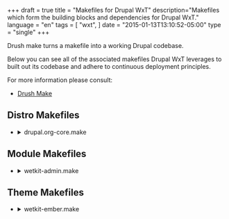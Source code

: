 +++
draft = true
title = "Makefiles for Drupal WxT"
description="Makefiles which form the building blocks and dependencies for Drupal WxT."
language = "en"
tags = [
    "wxt",
]
date = "2015-01-13T13:10:52-05:00"
type = "single"
+++

Drush make turns a makefile into a working Drupal codebase.

Below you can see all of the associated makefiles Drupal WxT leverages to built out its codebase and adhere to continuous deployment principles.

For more information please consult:

* [Drush Make][drush_make]

## Distro Makefiles

<ul class="linenums list-unstyled wb-prettify all-pre">
    <li>
        <details>
            <summary>drupal.org-core.make</summary>
            <p><pre class="nowrap">
    api = 2
    core = 7.x

    projects[drupal][version] = 7.42
    projects[drupal][type] = core

    ; Patches for Drupal Core
    projects[drupal][patch][405360] = http://drupal.org/files/issues/aria-describedby_2.patch
    projects[drupal][patch][460408] = http://drupal.org/files/issues/menu-access_unpublished-nodes_460408-157.patch
    projects[drupal][patch][728702] = http://drupal.org/files/issues/install-redirect-on-empty-database-728702-36.patch
    projects[drupal][patch][865536] = http://drupal.org/files/drupal-865536-204.patch
    projects[drupal][patch][889772] = http://drupal.org/files/issues/drupal7-backport-889772-186.patch
    projects[drupal][patch][911354] = http://drupal.org/files/911354-drupal-profile-85.patch
    projects[drupal][patch][1081266] = http://drupal.org/files/drupal-1081266-102-drupal_get_filename-D7.patch
    projects[drupal][patch][1443342] = http://drupal.org/files/drupal-1443342-1-inline-file_uri_scheme-in-file_stream_wrapper_uri_normalize.patch
    projects[drupal][patch][1470656] = http://drupal.org/files/drupal-1470656-14.patch
    projects[drupal][patch][1710656] = http://drupal.org/files/drupal-1710656-3-skip-hidden-menu-items-D7.patch
    projects[drupal][patch][1772316] = http://drupal.org/files/drupal7-allow_change_system-requirements-1772316-18.patch
    projects[drupal][patch][2289867] = http://drupal.org/files/issues/D7_port_fix_w3c_url_validation_html5_changes-2289867-1.patch
    projects[drupal][patch][2383823] = http://drupal.org/files/issues/2383823-check_name_empty-1.patch
    projects[drupal][patch][2339447] = http://drupal.org/files/issues/2339447-73-optimize_drupal_find_theme_functions.patch
    projects[drupal][patch][2460833] = http://drupal.org/files/issues/drupal-session_destroy_return_bool-2460833-2-D7.patch
            </pre></p>
        </details>
    </li>
    <li>
        <details>
            <summary>drupal.org.make</summary>
            <p><pre class="nowrap">
    api = 2
    core = 7.x

    ; WxT Foundation (Custom)

    projects[wetkit_admin][version] = 4.3
    projects[wetkit_admin][subdir] = custom

    projects[wetkit_bean][version] = 4.2
    projects[wetkit_bean][subdir] = custom

    projects[wetkit_breadcrumbs][version] = 4.4
    projects[wetkit_breadcrumbs][subdir] = custom

    projects[wetkit_core][version] = 4.4
    projects[wetkit_core][subdir] = custom

    projects[wetkit_demo][version] = 4.1
    projects[wetkit_demo][subdir] = custom

    projects[wetkit_deployment][version] = 4.7
    projects[wetkit_deployment][subdir] = custom

    projects[wetkit_images][version] = 4.4
    projects[wetkit_images][subdir] = custom

    projects[wetkit_language][version] = 4.4
    projects[wetkit_language][subdir] = custom

    projects[wetkit_layouts][version] = 4.2
    projects[wetkit_layouts][subdir] = custom

    projects[wetkit_menu][version] = 4.2
    projects[wetkit_menu][subdir] = custom

    projects[wetkit_metatag][version] = 4.6
    projects[wetkit_metatag][subdir] = custom

    projects[wetkit_migrate][version] = 4.2
    projects[wetkit_migrate][subdir] = custom

    projects[wetkit_og][version] = 4.0
    projects[wetkit_og][subdir] = custom

    projects[wetkit_pages][version] = 4.2
    projects[wetkit_pages][subdir] = custom

    projects[wetkit_search][version] = 4.1
    projects[wetkit_search][subdir] = custom

    projects[wetkit_test][version] = 4.5
    projects[wetkit_test][subdir] = custom

    projects[wetkit_theme][version] = 4.3
    projects[wetkit_theme][subdir] = custom

    projects[wetkit_users][version] = 4.1
    projects[wetkit_users][subdir] = custom

    projects[wetkit_webform][version] = 4.0
    projects[wetkit_webform][subdir] = custom

    projects[wetkit_wetboew][version] = 4.1
    projects[wetkit_wetboew][subdir] = custom

    projects[wetkit_widgets][version] = 4.4
    projects[wetkit_widgets][subdir] = custom

    projects[wetkit_wysiwyg][version] = 4.6
    projects[wetkit_wysiwyg][subdir] = custom

    ; WxT Foundation (Themes)

    projects[wetkit_ember][version] = 4.3
    projects[wetkit_ember][type] = theme

    projects[wetkit_bootstrap][version] = 4.5
    projects[wetkit_bootstrap][type] = theme

    projects[wetkit_shiny][version] = 4.0
    projects[wetkit_shiny][type] = theme
            </pre></p>
        </details>
    </li>
</ul>

## Module Makefiles

<ul class="linenums list-unstyled wb-prettify all-pre">
    <li>
        <details>
            <summary>wetkit-admin.make</summary>
            <p><pre class="nowrap">
    ; WetKit Admin Makefile

    api = 2
    core = 7.x

    ; Contrib

    projects[admin_menu][version] = 3.0-rc5
    projects[admin_menu][subdir] = contrib

    projects[admin_views][version] = 1.5
    projects[admin_views][subdir] = contrib

    projects[admin_select][version] = 1.5
    projects[admin_select][subdir] = contrib

    projects[backports][version] = 1.0-alpha1
    projects[backports][subdir] = contrib

    projects[date_popup_authored][version] = 1.2
    projects[date_popup_authored][subdir] = contrib

    projects[jquery_update][version] = 2.7
    projects[jquery_update][subdir] = contrib
    projects[jquery_update][patch][1969244] = http://drupal.org/files/issues/jquery_update-theme-specific-version-1969244-37.patch

    projects[module_filter][version] = 2.0
    projects[module_filter][subdir] = contrib
    projects[module_filter][patch][2445133] = http://drupal.org/files/issues/clear-link-placement-problem-on-modules-admin-page-2445133-1_0.patch

    ; Contrib for WetKit NavBar

    projects[navbar][version] = 1.7
    projects[navbar][subdir] = contrib
    projects[navbar][patch][2377149] = http://drupal.org/files/issues/navbar_modernizr-2377149-1.patch
    projects[navbar][patch][2644930] = http://drupal.org/files/issues/navbar_link_language-2644930-3.patch

    projects[responsive_preview][version] = 1.1
    projects[responsive_preview][subdir] = contrib
    projects[responsive_preview][patch][2175453] = http://drupal.org/files/issues/responsive.patch
    projects[responsive_preview][patch][2256131] = http://drupal.org/files/issues/responsive_preview-subdir_site_suport-2256131-1.patch
    projects[responsive_preview][patch][2263209] = http://drupal.org/files/issues/responsive_preview-item_list-new.patch
    projects[responsive_preview][patch][2434913] = http://drupal.org/files/issues/unable_to_scroll_down-2434913-1.patch
            </pre></p>
        </details>
    </li>
    <li>
        <details>
            <summary>wetkit-bean.make</summary>
            <p><pre class="nowrap">
    ; WetKit Bean Makefile

    api = 2
    core = 7.x

    ; Modules for WetKit Bean

    projects[bean][version] = 1.9
    projects[bean][subdir] = contrib
    projects[bean][patch][1995770] = http://drupal.org/files/issues/bean-auto-entitylabel-fix-1995770-3.patch
    projects[bean][patch][2295973] = http://drupal.org/files/issues/bean_migration_support-2295973-02.patch
    projects[bean][patch][2572517] = http://drupal.org/files/issues/weight_submit_buttons.patch
    projects[bean][patch][2576711] = http://drupal.org/files/issues/bean_translation_is_new-2576711-1.patch
            </pre></p>
        </details>
    </li>
    <li>
        <details>
            <summary>wetkit-breadcrumbs.make</summary>
            <p><pre class="nowrap">
    ; WetKit Breadcrumbs Makefile

    api = 2
    core = 7.x

    ; Modules for WetKit Breadcrumbs

    projects[path_breadcrumbs][version] = 3.3
    projects[path_breadcrumbs][subdir] = contrib
    projects[path_breadcrumbs][patch][2056345] = http://drupal.org/files/issues/translatable_path-2056345-01.patch
    projects[path_breadcrumbs][patch][2614240] = http://drupal.org/files/issues/remove_bootstrap_3-2614240-2.patch
            </pre></p>
        </details>
    </li>
    <li>
        <details>
            <summary>wetkit-core.make</summary>
            <p><pre class="nowrap">
    ; WetKit Core Makefile

    api = 2
    core = 7.x

    ; Modules

    projects[advanced_help][version] = 1.3
    projects[advanced_help][subdir] = contrib

    projects[apps][version] = 1.0
    projects[apps][subdir] = contrib

    projects[better_formats][version] = 1.0-beta2
    projects[better_formats][subdir] = contrib

    projects[ctools][version] = 1.9
    projects[ctools][subdir] = contrib
    projects[ctools][patch][2399313] = http://drupal.org/files/issues/ctools-2399313-1-Relationship-optional-context.patch
    projects[ctools][patch][2401635] = http://drupal.org/files/issues/ctools-views-content-custom-url-1417630-06.patch
    projects[ctools][patch][2265451] = http://drupal.org/files/issues/hide_empty_page_title-2265451-13.patch
    projects[ctools][patch][2416689] = http://drupal.org/files/issues/ctools-jquery-attr-removed-2416689-5.patch
    projects[ctools][patch][2437773] = http://drupal.org/files/issues/attached_css_and_js-2437773-18.patch
    projects[ctools][patch][2528736] = http://drupal.org/files/issues/deprecating_php4_style-2528736-23.patch
    projects[ctools][patch][2635876] = http://drupal.org/files/issues/ctools-uniform-variable-syntax-2635876-6.patch

    projects[date][version] = 2.9
    projects[date][subdir] = contrib

    projects[defaultconfig][version] = 1.0-alpha11
    projects[defaultconfig][subdir] = contrib

    projects[devel][version] = 1.5
    projects[devel][subdir] = contrib

    projects[diff][version] = 3.2
    projects[diff][subdir] = contrib

    projects[elements][version] = 1.4
    projects[elements][subdir] = contrib

    projects[entity][version] = 1.6
    projects[entity][subdir] = contrib
    projects[entity][patch][2020325] = http://drupal.org/files/issues/entity-ctools-content-type-from-context-2020325-24.patch

    projects[entityreference][version] = 1.1
    projects[entityreference][subdir] = contrib

    projects[entityreference_prepopulate][version] = 1.6
    projects[entityreference_prepopulate][subdir] = contrib

    projects[entity_view_mode][version] = 1.0-rc1
    projects[entity_view_mode][subdir] = contrib

    projects[fape][version] = 1.2
    projects[fape][subdir] = contrib

    projects[features][version] = 2.7
    projects[features][subdir] = contrib
    projects[features][patch][2288395] = http://drupal.org/files/issues/features-manage_features_page-2288395-1.patch

    projects[fences][version] = 1.2
    projects[fences][subdir] = contrib

    projects[field_collection][version] = 1.0-beta11
    projects[field_collection][subdir] = contrib
    projects[field_collection][patch][1344672] = http://drupal.org/files/issues/field_collection_field-1344672-504.patch
    projects[field_collection][patch][2075325] = http://drupal.org/files/issues/field_collection_uuid-2075325-18.patch
    projects[field_collection][patch][2075326] = http://drupal.org/files/issues/field_collection_uuid_services-2075325-18.patch

    projects[field_group][version] = 1.5
    projects[field_group][subdir] = contrib
    projects[field_group][patch][2649648] = http://drupal.org/files/issues/php7_uniform_variable-2649648-5.patch

    projects[fontawesome][version] = 2.5
    projects[fontawesome][subdir] = contrib
    projects[fontawesome][patch][2590491] = http://drupal.org/files/issues/wetkit_core-2590491-6.patch

    projects[hierarchical_select][version] = 3.0-beta3
    projects[hierarchical_select][subdir] = contrib

    projects[icon][version] = 1.0-beta6
    projects[icon][subdir] = contrib

    projects[libraries][version] = 2.2
    projects[libraries][subdir] = contrib
    projects[libraries][patch][2352251] = http://drupal.org/files/issues/0001-there-is-no-hook_libraries_paths-it-should-be-hook_l.patch

    projects[link][version] = 1.4
    projects[link][subdir] = contrib
    projects[link][patch][2428185] = http://drupal.org/files/issues/link-broken-relative-urls-with-language-prefix-2428185-5.patch

    projects[linkchecker][version] = 1.2
    projects[linkchecker][subdir] = contrib
    projects[linkchecker][patch][2340211] = http://drupal.org/files/issues/error_on_submission-2340211-10.patch.txt

    projects[menu_attributes][version] = 1.0
    projects[menu_attributes][subdir] = contrib

    projects[menu_block][version] = 2.7
    projects[menu_block][subdir] = contrib
    projects[menu_block][patch][2567871] = http://drupal.org/files/issues/support_menu_block_mode_5-2567871-2.patch
    projects[menu_block][patch][2567875] = http://drupal.org/files/issues/support_menu_block_theme_overrides-2567875-2.patch
    projects[menu_block][patch][2282933] = http://drupal.org/files/issues/menu_block-uuid-2282933-23.patch
    projects[menu_block][patch][2644630] = http://drupal.org/files/issues/menu_block_block-2644630-2.patch

    projects[password_policy][version] = 1.12
    projects[password_policy][subdir] = contrib

    projects[panelizer][version] = 3.2-beta1
    projects[panelizer][subdir] = contrib

    projects[panels][version] = 3.5
    projects[panels][subdir] = contrib
    projects[panels][patch][1402860] = http://drupal.org/files/issues/panelizer_is-1402860-82-fix-ipe-end-js-alert.patch
    projects[panels][patch][1588212] = http://drupal.org/files/issues/panels-1588212-10.patch
    projects[panels][patch][2192355] = http://drupal.org/files/issues/i18n_panels_uuid_undefined-2192355-01.patch
    projects[panels][patch][2253919] = http://drupal.org/files/issues/panels-re-generated-uuids-on-clone.patch
    projects[panels][patch][2508433] = http://drupal.org/files/issues/blocks_dont_support_optional_context-2508433-1.patch
    projects[panels][patch][2557061] = http://drupal.org/files/issues/deprecated-constructor-in-php-7-2557061-3.patch

    projects[panopoly_magic][version] = 1.30
    projects[panopoly_magic][subdir] = contrib
    projects[panopoly_magic][patch][2179413] = http://drupal.org/files/issues/panels_undefined_styles-2179413-13.patch

    projects[pathauto][version] = 1.3
    projects[pathauto][subdir] = contrib

    projects[pm_existing_pages][version] = 1.4
    projects[pm_existing_pages][subdir] = contrib

    projects[rules][version] = 2.9
    projects[rules][subdir] = contrib

    projects[splashify][version] = 1.3
    projects[splashify][subdir] = contrib

    projects[strongarm][version] = 2.0
    projects[strongarm][subdir] = contrib

    projects[token][version] = 1.6
    projects[token][subdir] = contrib
    projects[token][patch][961130] = http://drupal.org/files/issues/tokens_dropdown_arrow-2619078-14.patch
    projects[token][patch][2023423] = http://drupal.org/files/issues/token-2023423-11.patch

    projects[total_control][version] = 2.4
    projects[total_control][subdir] = contrib
    projects[total_control][patch][2134401] = http://drupal.org/files/issues/filtered_html_dashboard-2134401-01.patch
    projects[total_control][patch][2230019] = http://drupal.org/files/issues/array_key_exists_comments-2230019-01.patch

    projects[transliteration][version] = 3.2
    projects[transliteration][subdir] = contrib

    projects[uuid][version] = 1.0-beta1
    projects[uuid][subdir] = contrib
    projects[uuid][patch][2074621] = http://drupal.org/files/uuid_services_field_collection_revisions.patch
    projects[uuid][patch][2121031] = http://drupal.org/files/issues/uuid-empty_file-2121031-1.patch
    projects[uuid][patch][2145567] = http://drupal.org/files/issues/uuid_ctools_context-2145567-16.patch
    projects[uuid][patch][2279081] = http://drupal.org/files/issues/term_access_uuid-2279081-03.patch
    projects[uuid][patch][2391701] = http://drupal.org/files/issues/typeo_in_uuid_services_menu_description-2391701-02.patch

    projects[uuid_features][version] = 1.0-alpha4
    projects[uuid_features][subdir] = contrib
    projects[uuid_features][patch][2051915] = http://drupal.org/files/issues/uuid_features-uuid_term_optional_taxonomy-2051915-4.patch
    projects[uuid_features][patch][2153157] = http://drupal.org/files/issues/uuid_features-undefined_index_when_processing_orphanned_bundles-2153157-2.patch

    projects[uuid_link][version] = 1.0-beta3
    projects[uuid_link][subdir] = contrib
    projects[uuid_link][patch][2101455] = http://drupal.org/files/uuid_link_entity_translation-2101455-9.patch
    projects[uuid_link][patch][2484927] = http://drupal.org/files/issues/linkit_uuid-2484927-8.patch

    projects[views][version] = 3.13
    projects[views][subdir] = contrib
    projects[views][patch][1331056] = http://drupal.org/files/issues/views-3.x-dev-issue_1331056-52.patch
    projects[views][patch][1615438] = http://drupal.org/files/issues/search_multiple_terms-1615438-79%2830%29.patch
    projects[views][patch][1863358] = http://drupal.org/files/1863358-grid-format-striping-8.patch
    projects[views][patch][2037469] = http://drupal.org/files/views-exposed-sorts-2037469-1.patch
    projects[views][patch][2071607] = http://drupal.org/files/2071607-only_clear_related_cache_on_view_save.patch

    projects[views_autocomplete_filters][version] = 1.2
    projects[views_autocomplete_filters][subdir] = contrib

    projects[views_bootstrap][version] = 3.1
    projects[views_bootstrap][subdir] = contrib

    projects[views_bulk_operations][version] = 3.3
    projects[views_bulk_operations][subdir] = contrib
    projects[views_bulk_operations][patch][2551301] = http://drupal.org/files/issues/multiple_vbo_views_on-2551301-6.patch
    projects[views_bulk_operations][patch][2608360] = http://drupal.org/files/issues/vbo-fix-select-all-2608360-1-7.x.patch

    projects[workbench][version] = 1.2
    projects[workbench][subdir] = contrib
    projects[workbench][patch][1354320] = http://drupal.org/files/content-creation-permissions-1354320-6.patch
    projects[workbench][patch][1388220] = http://drupal.org/files/workbench-my_edits_view-1388220-14.patch
    projects[workbench][patch][2075467] = http://drupal.org/files/issues/workbench_uuid-2075467-01.patch

    projects[workbench_moderation][version] = 1.4
    projects[workbench_moderation][subdir] = contrib
    projects[workbench_moderation][patch][2098151] = http://drupal.org/files/playnicewithpanels-2098151-01.patch
    projects[workbench_moderation][patch][2099151] = http://drupal.org/files/workbench_moderation-better_migration_support-1445824-11.patch
    projects[workbench_moderation][patch][2308095] = http://drupal.org/files/issues/workbench_moderation-pathauto_alias_issue-2308095-20.patch
    projects[workbench_moderation][patch][2308096] = http://drupal.org/files/issues/view_all_unpublished-1492118-78.patch
    projects[workbench_moderation][patch][2308097] = http://drupal.org/files/issues/workbench_moderation-optimize_node_revision_history-1408838-67.patch
    projects[workbench_moderation][patch][2428371] = http://drupal.org/files/issues/upgrade_from_1_3_to_1_4-2428371-42.patch
    projects[workbench_moderation][patch][2633456] = http://drupal.org/files/issues/workbench_moderation-2633456-26.patch
    projects[workbench_moderation][patch][2662600] = http://drupal.org/files/issues/workbench_moderation-2662600-3.patch

    ; Libraries

    libraries[backbone][download][type] = get
    libraries[backbone][download][url] = https://github.com/jashkenas/backbone/archive/1.1.0.zip
    libraries[backbone][patch][2315315] = http://drupal.org/files/issues/backbone_source_map_distro-2315315-05.patch

    libraries[jstorage][download][type] = get
    libraries[jstorage][download][url] = https://github.com/andris9/jStorage/archive/v0.4.11.tar.gz

    libraries[underscore][download][type] = get
    libraries[underscore][download][url] = https://github.com/jashkenas/underscore/archive/1.5.2.zip
            </pre></p>
        </details>
    </li>
    <li>
        <details>
            <summary>wetkit-deployment.make</summary>
            <p><pre class="nowrap">
    ; WetKit Deployment Makefile

    api = 2
    core = 7.x

    ; Modules for WetKit Deployment

    projects[deploy][version] = 2.0-beta1
    projects[deploy][subdir] = contrib
    projects[deploy][patch][1604938] = http://drupal.org/files/deploy-1604938_1.patch
    projects[deploy][patch][2092335] = http://drupal.org/files/deploy_new_alter_hook-2092335-4.patch
    projects[deploy][patch][2136595] = http://drupal.org/files/issues/helpful_helper_text-2136595-1.patch
    projects[deploy][patch][2604656] = http://drupal.org/files/issues/catch_exceptions-2604656-3.patch
    projects[deploy][patch][2638954] = http://drupal.org/files/issues/deleted_node_revisions-2638954-2.patch

    projects[deploy_plus][version] = 2.2
    projects[deploy_plus][subdir] = contrib
    projects[deploy_plus][patch][2638866] = http://drupal.org/files/issues/ctools_content_type-2638866-3.patch

    projects[deploy_services_client][version] = 1.0-beta2
    projects[deploy_services_client][subdir] = contrib
    projects[deploy_services_client][patch][2630504] = http://drupal.org/files/issues/support_for-2630504-2.patch

    projects[entity_dependency][version] = 1.0-alpha2
    projects[entity_dependency][subdir] = contrib
    projects[entity_dependency][patch][1589794] = http://drupal.org/files/entity_dependency_iterator_documentation-1589794-1.patch
    projects[entity_dependency][patch][1590280] = http://drupal.org/files/entity_dependency_comment_typos-1590280-1.patch
    projects[entity_dependency][patch][1772372] = http://drupal.org/files/documentation-1772372.patch
    projects[entity_dependency][patch][2051797] = http://drupal.org/files/2051797-file-bug-1.patch

    projects[entity_menu_links][version] = 1.0-alpha3
    projects[entity_menu_links][subdir] = contrib
    projects[entity_menu_links][patch][2622230] = http://drupal.org/files/issues/entity_menu_links-sqlsrv_PDOException_keyword-2622230-2.patch

    projects[environment_indicator][version] = 2.8
    projects[environment_indicator][subdir] = contrib
    projects[environment_indicator][patch][2207897] = http://drupal.org/files/issues/environment_indicator-2207897-9.patch

    projects[quicktabs][version] = 3.6
    projects[quicktabs][subdir] = contrib
    projects[quicktabs][patch][1454486] = http://drupal.org/files/issues/quicktabs-tab-history-1454486-35.patch

    projects[services][version] = 3.13
    projects[services][subdir] = contrib

    projects[shared_content][version] = 1.0-beta2
    projects[shared_content][subdir] = contrib
    projects[shared_content][patch][2628240] = http://drupal.org/files/issues/syndicated_to_site-2628240-2.patch

    projects[uuid_redirect][version] = 1.x-dev
    projects[uuid_redirect][subdir] = contrib
    projects[uuid_redirect][type] = module
    projects[uuid_redirect][download][type] = git
    projects[uuid_redirect][download][revision] = ce1ab849
    projects[uuid_redirect][download][branch] = 7.x-1.x
            </pre></p>
        </details>
    </li>
    <li>
        <details>
            <summary>wetkit-images.make</summary>
            <p><pre class="nowrap">
    ; WetKit Images Makefile

    api = 2
    core = 7.x

    ; Contrib

    projects[breakpoints][version] = 1.4
    projects[breakpoints][subdir] = contrib

    projects[picture][version] = 2.13
    projects[picture][subdir] = contrib
            </pre></p>
        </details>
    </li>
    <li>
        <details>
            <summary>wetkit-language.make</summary>
            <p><pre class="nowrap">
    ; WetKit Language Makefile

    api = 2
    core = 7.x

    ; Contrib

    projects[entity_translation][version] = 1.0-beta4
    projects[entity_translation][subdir] = contrib
    projects[entity_translation][patch][1989084] = http://drupal.org/files/issues/entity_translation-fix-i18n-menu-item-validate-1989084-8.patch
    projects[entity_translation][patch][2166157] = http://drupal.org/files/issues/edit_draft-2557443-18.patch
    projects[entity_translation][patch][2203801] = http://drupal.org/files/issues/i18n_taxonomy_integration-2203801-5.patch
    projects[entity_translation][patch][2305547] = http://drupal.org/files/issues/entity_translation-more-defensive-code.patch
    projects[entity_translation][patch][2415189] = http://drupal.org/files/issues/entity_translation_2415189_0.patch
    projects[entity_translation][patch][2452279] = http://drupal.org/files/issues/entity_translation-duplicated-langcode-variable-edit-access.patch

    projects[features_translations][version] = 2.0
    projects[features_translations][subdir] = contrib

    projects[i18n][version] = 1.13
    projects[i18n][subdir] = contrib
    projects[i18n][patch][2338735] = http://drupal.org/files/issues/i18n_2338735_menu_rebuild.patch

    projects[i18nviews][version] = 3.0-alpha1
    projects[i18nviews][subdir] = contrib
    projects[i18nviews][patch][1788832] = http://drupal.org/files/issues/transformed-contextual-filter-fix-178832-10.patch

    projects[language_switch][version] = 1.0-alpha2
    projects[language_switch][subdir] = contrib

    projects[l10n_client][version] = 1.3
    projects[l10n_client][subdir] = contrib
    projects[l10n_client][patch][2191771] = http://drupal.org/files/issues/l10n_client-browser_is-2191771-17.patch

    projects[l10n_update][version] = 1.1
    projects[l10n_update][subdir] = contrib

    projects[potx][version] = 1.0
    projects[potx][subdir] = contrib

    projects[stringoverrides][version] = 1.8
    projects[stringoverrides][subdir] = contrib

    projects[title][version] = 1.x-dev
    projects[title][type] = module
    projects[title][subdir] = contrib
    projects[title][download][type] = git
    projects[title][download][revision] = 32e8016
    projects[title][download][branch] = 7.x-1.x
    projects[title][patch][2605040] = http://drupal.org/files/issues/title-removed-recursive-call-to-entity-get-info-2605040-5-d7.patch

    projects[variable][version] = 2.5
    projects[variable][subdir] = contrib

    projects[webform_localization][version] = 4.2
    projects[webform_localization][subdir] = contrib
    projects[webform_localization][patch][2627813] = http://drupal.org/files/issues/undefined_index_nid-2627812-5_1.patch
            </pre></p>
        </details>
    </li>
    <li>
        <details>
            <summary>wetkit-metatag.make</summary>
            <p><pre class="nowrap">
    ; WetKit Metatag Makefile

    api = 2
    core = 7.x

    ; Module(s) for WetKit Metatag

    projects[metatag][version] = 1.13
    projects[metatag][subdir] = contrib
    projects[metatag][patch][2648494] = http://drupal.org/files/issues/metatag_html_entities-2648494-2.patch
            </pre></p>
        </details>
    </li>
    <li>
        <details>
            <summary>wetkit-migrate.make</summary>
            <p><pre class="nowrap">
    ; WetKit Migrate Makefile

    api = 2
    core = 7.x

    ; Modules needed for Migration

    projects[migrate][version] = 2.8
    projects[migrate][type] = module
    projects[migrate][subdir] = contrib
    projects[migrate][patch][2290027] = http://drupal.org/files/issues/migrate_uuid_keep-2290027-02.patch
    projects[migrate][patch][2654222] = http://drupal.org/files/issues/migrate-php7-uniform-variable-syntax.patch

    projects[migrate_extras][version] = 2.5
    projects[migrate_extras][type] = module
    projects[migrate_extras][subdir] = contrib
    projects[migrate_extras][patch][2126725] = http://drupal.org/files/issues/migrate_media_attributes-2126725-01.patch

    ; Libraries

    libraries[spyc][download][type] = get
    libraries[spyc][download][url] = https://github.com/mustangostang/spyc/archive/0.5.1.tar.gz

    libraries[querypath][download][type] = git
    libraries[querypath][download][branch] = 3.x
    libraries[querypath][download][revision] = eeb67cc
    libraries[querypath][download][url] = https://github.com/technosophos/querypath.git
            </pre></p>
        </details>
    </li>
    <li>
        <details>
            <summary>wetkit-og.make</summary>
            <p><pre class="nowrap">
    ; WetKit Organic Groups Makefile

    api = 2
    core = 7.x

    ; Modules for WetKit Organic Groups

    projects[og][version] = 2.8
    projects[og][subdir] = contrib
            </pre></p>
        </details>
    </li>
    <li>
        <details>
            <summary>wetkit-search.make</summary>
            <p><pre class="nowrap">
    ; WetKit Search Makefile

    api = 2
    core = 7.x

    ; Facet API

    projects[date_facets][version] = 1.x-dev
    projects[date_facets][type] = module
    projects[date_facets][subdir] = contrib
    projects[date_facets][download][type] = git
    projects[date_facets][download][revision] = f2951ca
    projects[date_facets][download][branch] = 7.x-1.x
    projects[date_facets][patch][2016601] = http://drupal.org/files/issues/date_facets-date-facets-displayed-as-keys-2016601-6.patch
    projects[date_facets][patch][2280631] = http://drupal.org/files/issues/date_facets_beta2_dev_Missing_argument_2_Undifined_Index_index_id_field-2280631-5.patch

    projects[facetapi][version] = 1.5
    projects[facetapi][subdir] = contrib
    projects[facetapi][patch][2378693] = http://drupal.org/files/issues/notice_undefined-2378693-3.patch

    projects[facetapi_bonus][version] = 1.x-dev
    projects[facetapi_bonus][type] = module
    projects[facetapi_bonus][subdir] = contrib
    projects[facetapi_bonus][download][type] = git
    projects[facetapi_bonus][download][revision] = 1f2e720
    projects[facetapi_bonus][download][branch] = 7.x-1.x
    projects[facetapi_bonus][patch][1844680] = http://drupal.org/files/facetapi-warning.patch

    projects[facetapi_i18n][version] = 1.0-beta2
    projects[facetapi_i18n][subdir] = contrib
    projects[facetapi_i18n][patch][1741444] = http://drupal.org/files/double-encoding-fix-1741444-9.patch
    projects[facetapi_i18n][patch][2027055] = http://drupal.org/files/missing_reset_filters-2027055-01.patch

    ; Contrib Modules

    projects[custom_search][version] = 1.20
    projects[custom_search][subdir] = contrib

    projects[search404][version] = 1.3
    projects[search404][subdir] = contrib
            </pre></p>
        </details>
    </li>
    <li>
        <details>
            <summary>wetkit-webform.make</summary>
            <p><pre class="nowrap">
    ; WetKit Webform Makefile

    api = 2
    core = 7.x

    ; Modules

    projects[webform][version] = 4.12
    projects[webform][subdir] = contrib
    projects[webform][patch][2076483] = http://drupal.org/files/issues/webform_uuid-2076483-5.patch
            </pre></p>
        </details>
    </li>
    <li>
        <details>
            <summary>wetkit-wetboew.make</summary>
            <p><pre class="nowrap">
    ; WetKit WETBOEW Makefile

    api = 2
    core = 7.x

    ; Library for the Web Experience Toolkit jQuery Framework

    libraries[wet-boew][download][type] = get
    libraries[wet-boew][download][url] = https://github.com/wet-boew/wet-boew-cdn/archive/v4.0.20.tar.gz

    libraries[theme-wet-boew][download][type] = get
    libraries[theme-wet-boew][download][url] = https://github.com/wet-boew/themes-cdn/archive/v4.0.20-theme-wet-boew.tar.gz

    libraries[theme-base][download][type] = get
    libraries[theme-base][download][url] = https://github.com/wet-boew/themes-cdn/archive/v4.0.20-theme-base.tar.gz

    libraries[theme-gc-intranet][download][type] = get
    libraries[theme-gc-intranet][download][url] = https://github.com/wet-boew/themes-cdn/archive/v4.0.20-theme-gc-intranet.tar.gz

    libraries[theme-gcwu-fegc][download][type] = get
    libraries[theme-gcwu-fegc][download][url] = https://github.com/wet-boew/themes-cdn/archive/v4.0.20-theme-gcwu-fegc.tar.gz

    libraries[theme-gcweb][download][type] = get
    libraries[theme-gcweb][download][url] = https://github.com/wet-boew/themes-cdn/archive/v4.0.20-gcweb.tar.gz

    libraries[theme-ogpl][download][type] = get
    libraries[theme-ogpl][download][url] = https://github.com/wet-boew/themes-cdn/archive/v4.0.20-theme-ogpl.tar.gz
            </pre></p>
        </details>
    </li>
    <li>
        <details>
            <summary>wetkit-widgets.make</summary>
            <p><pre class="nowrap">
    ; WetKit Widgets Makefile

    api = 2
    core = 7.x

    projects[file_entity][version] = 2.0-beta2
    projects[file_entity][subdir] = contrib
    projects[file_entity][patch][2000934] = http://drupal.org/files/issues/allow_selection_of-2000934-30.patch
    projects[file_entity][patch][2198973] = http://drupal.org/files/issues/file_entity_override_widgets-2198973-01.patch
    projects[file_entity][patch][2533816] = http://drupal.org/files/issues/file_entity-notice_undefined_offset_menu_translate-2533816-4.patch

    projects[file_lock][version] = 2.0
    projects[file_lock][subdir] = contrib

    projects[media][version] = 2.0-beta1
    projects[media][subdir] = contrib
    projects[media][patch][2084287] = http://drupal.org/files/issues/media-file-name-focus-2084287-2.patch
    projects[media][patch][2187771] = http://drupal.org/files/issues/media_alt_attributes-2129273-24.patch
    projects[media][patch][2126697] = http://drupal.org/files/issues/media_wysiwyg_2126697-53.patch
    projects[media][patch][2272567] = http://drupal.org/files/issues/media_dialog_appears-2272567-8.patch
    projects[media][patch][2308487] = http://drupal.org/files/issues/media-alt-title-double-encoded-2308487-2.patch
    projects[media][patch][2317519] = http://drupal.org/files/issues/media-multiple-blank-wysiwyg-2317519-22.patch
            </pre></p>
        </details>
    </li>
    <li>
        <details>
            <summary>wetkit-wysiwyg.make</summary>
            <p><pre class="nowrap">
    ; WetKit WYSIWYG Makefile

    api = 2
    core = 7.x

    ; Contrib

    projects[linkit][version] = 3.5
    projects[linkit][subdir] = contrib
    projects[linkit][patch][2381549] = http://drupal.org/files/issues/linkit_title_and_uuid-2381549-10.patch

    projects[wysiwyg][version] = 2.x-dev
    projects[wysiwyg][subdir] = contrib
    projects[wysiwyg][download][type] = git
    projects[wysiwyg][download][revision] = 37dc07d
    projects[wysiwyg][download][branch] = 7.x-2.x
    projects[wysiwyg][patch][1786732] = http://drupal.org/files/wysiwyg-arbitrary_image_paths_markitup-1786732-3.patch

    ; Include our Editors

    libraries[ckeditor][download][type] = get
    libraries[ckeditor][download][url] = http://download.cksource.com/CKEditor/CKEditor/CKEditor%204.3.5/ckeditor_4.3.5_standard.zip

    libraries[markitup][download][type] = get
    libraries[markitup][download][url] = https://github.com/markitup/1.x/tarball/master
    libraries[markitup][patch][1715642] = http://drupal.org/files/1715642-adding-html-set-markitup-editor.patch
            </pre></p>
        </details>
    </li>
</ul>

## Theme Makefiles

<ul class="linenums list-unstyled wb-prettify all-pre">
    <li>
        <details>
            <summary>wetkit-ember.make</summary>
            <p><pre class="nowrap">
    ; WetKit Ember Makefile

    core = 7.x
    api = 2

    ; Theme(s)

    projects[ember][version] = 2.0-alpha3
    projects[ember][type] = theme
    projects[ember][patch][2576461] = http://drupal.org/files/issues/ember_logic_causing-2576461-3.patch
            </pre></p>
        </details>
    </li>
    <li>
        <details>
            <summary>wetkit-bootstrap.make</summary>
            <p><pre class="nowrap">
    ; WetKit Bootstrap Makefile

    core = 7.x
    api = 2

    ; Theme(s)

    projects[bootstrap][version] = 3.4
    projects[bootstrap][type] = theme
    projects[bootstrap][patch][2102895] = http://drupal.org/files/issues/bootstrap-sass-starterkit-2102895-78.patch
    projects[bootstrap][patch][2311463] = http://drupal.org/files/issues/patch_bootstrap_wetkit-2311463-05.patch
    projects[bootstrap][patch][2556733] = http://drupal.org/files/issues/update_to_bootstrap-2556733-14.patch
    projects[bootstrap][patch][2579657] = http://drupal.org/files/issues/ajax_throbber_image_not-2579657-2.patch
            </pre></p>
        </details>
    </li>
</ul>


<!-- Links Referenced -->

[drush_make]:          http://drushcommands.com/drush-6x/make/make
